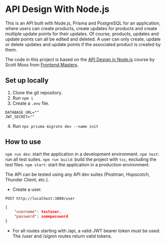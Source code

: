 # API Design With Node.js

This is an API built with Node.js, Prisma and PostgreSQL for an application, where users can create products, create updates for products and create multiple update points for their updates. Of course, products, updates and update points can all be edited and deleted. A user can only create, update or delete updates and update points if the associated product is created by them.

The code in this project is based on the [API Design in Node.js](https://frontendmasters.com/courses/api-design-nodejs-v4/) course by Scott Moss from [Frontend Masters](https://frontendmasters.com/).

## Set up locally

1. Clone the git repository.
2. Run `npm i`
3. Create a `.env` file.

```env
DATABASE_URL=""
JWT_SECRET=""
```

4. Run `npx prisma migrate dev --name init`

## How to use

`npm run dev`: start the application in a development environment.
`npm test`: run all test suites.
`npm run build`: build the project with `tsc`, excluding the test files.
`npm start`: start the application in a production environment.

The API can be tested using any API dev suites (Postman, Hopscotch, Thunder Client, etc.).

- Create a user.

`POST http://localhost:3000/user`

```json
{
    "username": testuser,
    "password": somepassword
}
```

- For all routes starting with /api, a valid JWT bearer token must be used. The /user and /signin routes return valid tokens.
